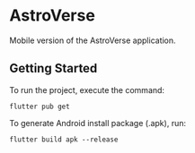 # AstroVerse

Mobile version of the AstroVerse application.

## Getting Started

To run the project, execute the command:

```
flutter pub get
```

To generate Android install package (.apk), run:

```
flutter build apk --release
```